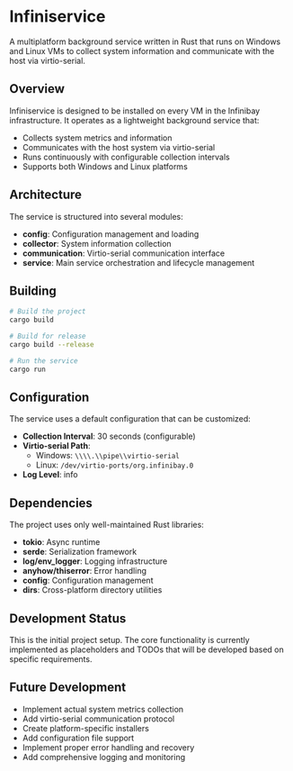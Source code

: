 # Infiniservice

A multiplatform background service written in Rust that runs on Windows and Linux VMs to collect system information and communicate with the host via virtio-serial.

## Overview

Infiniservice is designed to be installed on every VM in the Infinibay infrastructure. It operates as a lightweight background service that:

- Collects system metrics and information
- Communicates with the host system via virtio-serial
- Runs continuously with configurable collection intervals
- Supports both Windows and Linux platforms

## Architecture

The service is structured into several modules:

- **config**: Configuration management and loading
- **collector**: System information collection
- **communication**: Virtio-serial communication interface
- **service**: Main service orchestration and lifecycle management

## Building

```bash
# Build the project
cargo build

# Build for release
cargo build --release

# Run the service
cargo run
```

## Configuration

The service uses a default configuration that can be customized:

- **Collection Interval**: 30 seconds (configurable)
- **Virtio-serial Path**: 
  - Windows: `\\\\.\\pipe\\virtio-serial`
  - Linux: `/dev/virtio-ports/org.infinibay.0`
- **Log Level**: info

## Dependencies

The project uses only well-maintained Rust libraries:

- **tokio**: Async runtime
- **serde**: Serialization framework
- **log/env_logger**: Logging infrastructure
- **anyhow/thiserror**: Error handling
- **config**: Configuration management
- **dirs**: Cross-platform directory utilities

## Development Status

This is the initial project setup. The core functionality is currently implemented as placeholders and TODOs that will be developed based on specific requirements.

## Future Development

- Implement actual system metrics collection
- Add virtio-serial communication protocol
- Create platform-specific installers
- Add configuration file support
- Implement proper error handling and recovery
- Add comprehensive logging and monitoring
